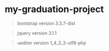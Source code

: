 # my-graduation-project

> bootstrap version 3.3.7-dist

> jquery version 3.1.1

> ueditor version 1_4_3_3-utf8-php
